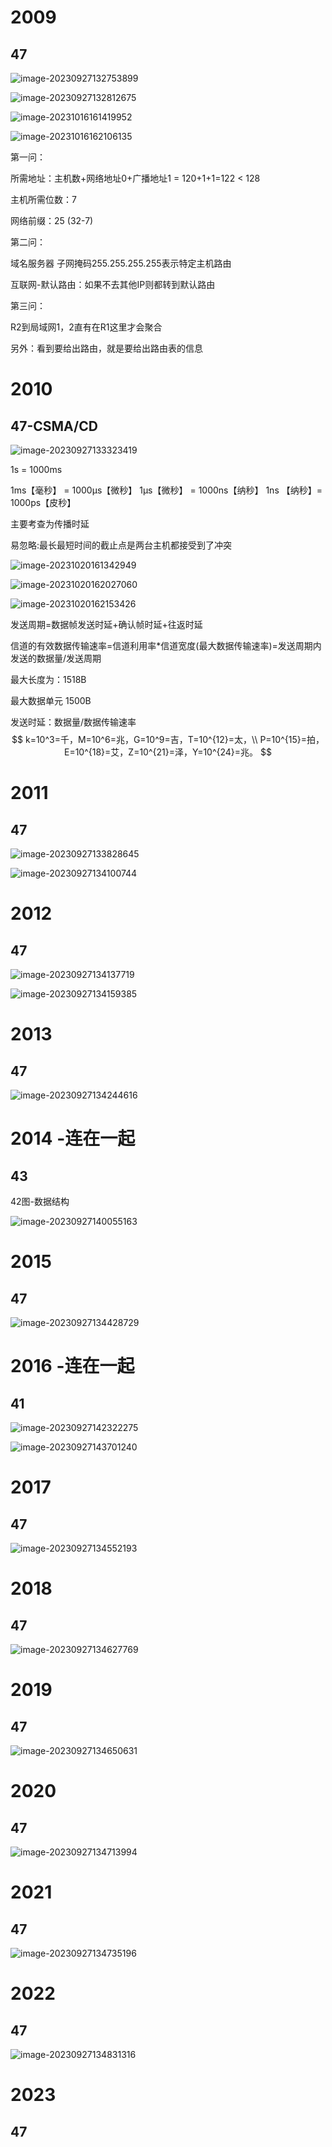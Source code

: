 # 2009

## 47

![image-20230927132753899](images/image-20230927132753899.png)

![image-20230927132812675](images/image-20230927132812675.png)

![image-20231016161419952](images/image-20231016161419952-7445133.png)

![image-20231016162106135](./images/image-20231016162106135.png)

第一问：

所需地址：主机数+网络地址0+广播地址1 = 120+1+1=122 < 128

主机所需位数：7

网络前缀：25 (32-7)

第二问：

域名服务器 子网掩码255.255.255.255表示特定主机路由

互联网-默认路由：如果不去其他IP则都转到默认路由

第三问：

R2到局域网1，2直有在R1这里才会聚合

另外：看到要给出路由，就是要给出路由表的信息



# 2010

## 47-CSMA/CD

![image-20230927133323419](images/image-20230927133323419.png)

1s = 1000ms 

1ms【毫秒】 = 1000μs【微秒】
 1μs【微秒】 = 1000ns【纳秒】
1ns 【纳秒】= 1000ps【皮秒】

主要考查为传播时延

易忽略:最长最短时间的截止点是两台主机都接受到了冲突

![image-20231020161342949](images/image-20231020161342949.png)



![image-20231020162027060](images/image-20231020162027060.png)

![image-20231020162153426](images/image-20231020162153426.png)

发送周期=数据帧发送时延+确认帧时延+往返时延

信道的有效数据传输速率=信道利用率*信道宽度(最大数据传输速率)=发送周期内发送的数据量/发送周期

最大长度为：1518B

最大数据单元 1500B

发送时延：数据量/数据传输速率
$$
k=10^3=千，M=10^6=兆，G=10^9=吉，T=10^{12}=太，\\ P=10^{15}=拍，E=10^{18}=艾，Z=10^{21}=泽，Y=10^{24}=兆。
$$


# 2011

## 47

![image-20230927133828645](images/image-20230927133828645.png)

![image-20230927134100744](images/image-20230927134100744.png)





# 2012

## 47

![image-20230927134137719](images/image-20230927134137719.png)

![image-20230927134159385](images/image-20230927134159385.png)





# 2013

## 47

![image-20230927134244616](images/image-20230927134244616.png)





# 2014 -连在一起

## 43

 42图-数据结构

![image-20230927140055163](images/image-20230927140055163.png)



# 2015

## 47

![image-20230927134428729](images/image-20230927134428729.png)





# 2016 -连在一起

## 41

![image-20230927142322275](images/image-20230927142322275.png)

![image-20230927143701240](images/image-20230927143701240.png)



# 2017

## 47

![image-20230927134552193](images/image-20230927134552193.png)





# 2018

## 47

![image-20230927134627769](images/image-20230927134627769.png)



# 2019

## 47

![image-20230927134650631](images/image-20230927134650631.png)



# 2020

## 47

![image-20230927134713994](images/image-20230927134713994.png)





# 2021

## 47

![image-20230927134735196](images/image-20230927134735196.png)



# 2022

## 47

![image-20230927134831316](images/image-20230927134831316.png)





# 2023

## 47



